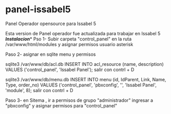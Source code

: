 # panel-issabel5
Panel Operador opensource para Issabel 5 

Esta version de Panel operador fue actualizada para trabajar en Issabel 5 
*****Instalacion******
Pso 1-  Subir carpeta "control_panel"  en la ruta /var/www/html/modules y asignar permisos usuario asterisk

Paso 2- asignar en sqlite menu y permisos 

sqlite3 /var/www/db/acl.db
INSERT INTO acl_resource (name, description) VALUES ('control_panel', 'Issabel Panel');
salir con contrl +  D

sqlite3 /var/www/db/menu.db
INSERT INTO menu (id, IdParent, Link, Name, Type, order_no) VALUES ('control_panel', 'pbxconfig', '', 'Issabel Panel', 'module', 8);
salir con contrl +  D

Paso 3- en Sitema , ir a permisos de grupo "administrador" ingresar a "pbxconfig" y asignar permisos para "control_panel"
